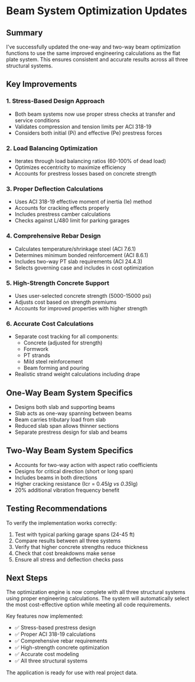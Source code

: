 # Beam System Optimization Updates

## Summary

I've successfully updated the one-way and two-way beam optimization functions to use the same improved engineering calculations as the flat plate system. This ensures consistent and accurate results across all three structural systems.

## Key Improvements

### 1. Stress-Based Design Approach
- Both beam systems now use proper stress checks at transfer and service conditions
- Validates compression and tension limits per ACI 318-19
- Considers both initial (Pi) and effective (Pe) prestress forces

### 2. Load Balancing Optimization
- Iterates through load balancing ratios (60-100% of dead load)
- Optimizes eccentricity to maximize efficiency
- Accounts for prestress losses based on concrete strength

### 3. Proper Deflection Calculations
- Uses ACI 318-19 effective moment of inertia (Ie) method
- Accounts for cracking effects properly
- Includes prestress camber calculations
- Checks against L/480 limit for parking garages

### 4. Comprehensive Rebar Design
- Calculates temperature/shrinkage steel (ACI 7.6.1)
- Determines minimum bonded reinforcement (ACI 8.6.1)
- Includes two-way PT slab requirements (ACI 24.4.3)
- Selects governing case and includes in cost optimization

### 5. High-Strength Concrete Support
- Uses user-selected concrete strength (5000-15000 psi)
- Adjusts cost based on strength premiums
- Accounts for improved properties with higher strength

### 6. Accurate Cost Calculations
- Separate cost tracking for all components:
  - Concrete (adjusted for strength)
  - Formwork
  - PT strands
  - Mild steel reinforcement
  - Beam forming and pouring
- Realistic strand weight calculations including drape

## One-Way Beam System Specifics

- Designs both slab and supporting beams
- Slab acts as one-way spanning between beams
- Beam carries tributary load from slab
- Reduced slab span allows thinner sections
- Separate prestress design for slab and beams

## Two-Way Beam System Specifics

- Accounts for two-way action with aspect ratio coefficients
- Designs for critical direction (short or long span)
- Includes beams in both directions
- Higher cracking resistance (Icr = 0.45*Ig vs 0.35*Ig)
- 20% additional vibration frequency benefit

## Testing Recommendations

To verify the implementation works correctly:

1. Test with typical parking garage spans (24-45 ft)
2. Compare results between all three systems
3. Verify that higher concrete strengths reduce thickness
4. Check that cost breakdowns make sense
5. Ensure all stress and deflection checks pass

## Next Steps

The optimization engine is now complete with all three structural systems using proper engineering calculations. The system will automatically select the most cost-effective option while meeting all code requirements.

Key features now implemented:
- ✅ Stress-based prestress design
- ✅ Proper ACI 318-19 calculations
- ✅ Comprehensive rebar requirements
- ✅ High-strength concrete optimization
- ✅ Accurate cost modeling
- ✅ All three structural systems

The application is ready for use with real project data.